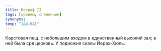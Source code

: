 ```yaml
---
title: Иограф II
tags: [ороним, спелеоним]
synonyms:
temp: "[&З-6&]"
---
```


Карстовая пещ. с небольшим входом в единственный высокий зал; в ней была срв
церковь. У подножия скалы Йерах-Хюль.
